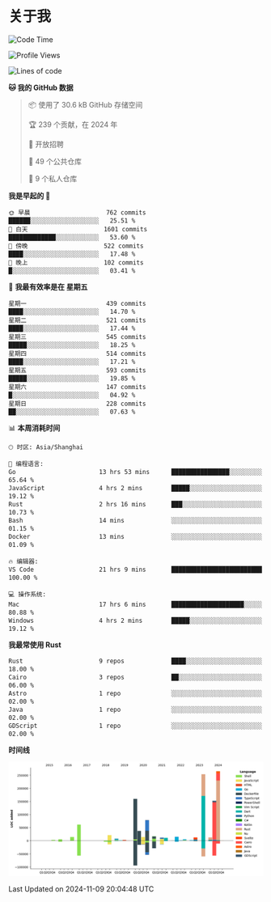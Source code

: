 # 关于我

<!--START_SECTION:waka-->
![Code Time](http://img.shields.io/badge/Code%20Time-3%2C313%20hrs%207%20mins-blue)

![Profile Views](http://img.shields.io/badge/%E4%B8%AA%E4%BA%BA%E8%B5%84%E6%96%99%E8%A7%82%E7%9C%8B%E6%AC%A1%E6%95%B0-0-blue)

![Lines of code](https://img.shields.io/badge/%E4%BB%8E%E3%80%8CHello%20World%E3%80%8D%E8%B5%B7%E6%88%91%E5%B7%B2%E7%BB%8F%E5%86%99%E4%BA%86-1.2%20million%20%E8%A1%8C%E4%BB%A3%E7%A0%81-blue)

**🐱 我的 GitHub 数据** 

> 📦  使用了 30.6 kB GitHub 存储空间 
 > 
> 🏆 239 个贡献，在 2024 年
 > 
> 💼 开放招聘
 > 
> 📜 49 个公共仓库 
 > 
> 🔑 9 个私人仓库 
 > 
**我是早起的 🐤** 

```text
🌞 早晨                     762 commits         ██████░░░░░░░░░░░░░░░░░░░   25.51 % 
🌆 白天                     1601 commits        █████████████░░░░░░░░░░░░   53.60 % 
🌃 傍晚                     522 commits         ████░░░░░░░░░░░░░░░░░░░░░   17.48 % 
🌙 晚上                     102 commits         █░░░░░░░░░░░░░░░░░░░░░░░░   03.41 % 
```
📅 **我最有效率是在 星期五** 

```text
星期一                      439 commits         ████░░░░░░░░░░░░░░░░░░░░░   14.70 % 
星期二                      521 commits         ████░░░░░░░░░░░░░░░░░░░░░   17.44 % 
星期三                      545 commits         █████░░░░░░░░░░░░░░░░░░░░   18.25 % 
星期四                      514 commits         ████░░░░░░░░░░░░░░░░░░░░░   17.21 % 
星期五                      593 commits         █████░░░░░░░░░░░░░░░░░░░░   19.85 % 
星期六                      147 commits         █░░░░░░░░░░░░░░░░░░░░░░░░   04.92 % 
星期日                      228 commits         ██░░░░░░░░░░░░░░░░░░░░░░░   07.63 % 
```


📊 **本周消耗时间** 

```text
🕑︎ 时区: Asia/Shanghai

💬 编程语言: 
Go                       13 hrs 53 mins      ████████████████░░░░░░░░░   65.64 % 
JavaScript               4 hrs 2 mins        █████░░░░░░░░░░░░░░░░░░░░   19.12 % 
Rust                     2 hrs 16 mins       ███░░░░░░░░░░░░░░░░░░░░░░   10.73 % 
Bash                     14 mins             ░░░░░░░░░░░░░░░░░░░░░░░░░   01.15 % 
Docker                   13 mins             ░░░░░░░░░░░░░░░░░░░░░░░░░   01.09 % 

🔥 编辑器: 
VS Code                  21 hrs 9 mins       █████████████████████████   100.00 % 

💻 操作系统: 
Mac                      17 hrs 6 mins       ████████████████████░░░░░   80.88 % 
Windows                  4 hrs 2 mins        █████░░░░░░░░░░░░░░░░░░░░   19.12 % 
```

**我最常使用 Rust** 

```text
Rust                     9 repos             ████░░░░░░░░░░░░░░░░░░░░░   18.00 % 
Cairo                    3 repos             ██░░░░░░░░░░░░░░░░░░░░░░░   06.00 % 
Astro                    1 repo              ░░░░░░░░░░░░░░░░░░░░░░░░░   02.00 % 
Java                     1 repo              ░░░░░░░░░░░░░░░░░░░░░░░░░   02.00 % 
GDScript                 1 repo              ░░░░░░░░░░░░░░░░░░░░░░░░░   02.00 % 
```



**时间线**

![Lines of Code chart](https://raw.githubusercontent.com/catusax/catusax/master/assets/bar_graph.png)


 Last Updated on 2024-11-09 20:04:48 UTC
<!--END_SECTION:waka-->
